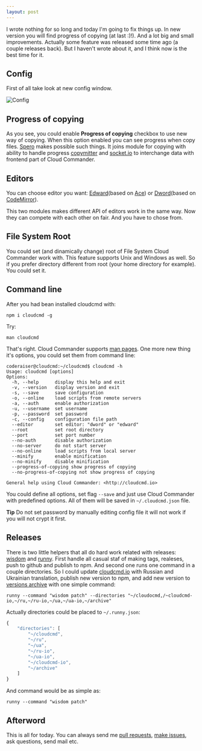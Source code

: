 ```yaml
---
layout: post
---
```


I wrote nothing for so long and today I'm going to fix things up.
In new version you will find progress of copying (at last :)!).
And a lot big and small improvements. Actually some feature was released
some time ago (a couple releases back). But I haven't wrote about it, and I think
now is the best time for it.

## Config
First of all take look at new config window.

![Config](http://files.cloudcmd.io/img/2015-06-05-cloud-commander-v3/config.png "Config")

## Progress of copying

As you see, you could enable **Progress of copying** checkbox to use new way of copying.
When this option enabled you can see progress when copy files.
[Spero](https://github.com/cloudcmd/spero "Spero") makes possible such things.
It joins module for copying with ability to handle progress [copymitter](https://github.com/coderaiser/copymitter "Copymitter") and
[socket.io](http://socket.io "Socket.io") to interchange data with frontend part of
Cloud Commander.

## Editors

You can choose editor you want: [Edward](https://github.com/cloudcmd/edward "Edward")(based on [Ace](http://ace.c9.io "Ace")) or [Dword](https://github.com/cloudcmd/dword "Dword")(based on
[CodeMirror](http://codemirror.net "CodeMirror")).

This two modules makes different API of editors work in the same way. Now they can compete
with each other on fair. And you have to chose from.

## File System Root

You could set (and dinamically change) root of File System Cloud Commander work with.
This feature supports Unix and Windows as well.
So if you prefer directory different from root (your home directory for example).
You could set it.

## Command line

After you had bean installed cloudcmd with:

```
npm i cloudcmd -g
```

Try:

```
man cloudcmd
```

That's right. Cloud Commander supports [man pages](http://en.wikipedia.org/wiki/Man_page "Man Pages").
One more new thing it's options, you could set them from command line:

```
coderaiser@cloudcmd:~/cloudcmd$ cloudcmd -h
Usage: cloudcmd [options]
Options:
  -h, --help      display this help and exit
  -v, --version   display version and exit
  -s, --save      save configuration
  -o, --online    load scripts from remote servers
  -a, --auth      enable authorization
  -u, --username  set username
  -p, --password  set password
  -c, --config    configuration file path
  --editor        set editor: "dword" or "edward"
  --root          set root directory
  --port          set port number
  --no-auth       disable authorization
  --no-server     do not start server
  --no-online     load scripts from local server
  --minify        enable minification
  --no-minify     disable minification
  --progress-of-copying show progress of copying
  --no-progress-of-copying not show progress of copying

General help using Cloud Commander: <http://cloudcmd.io>
```

You could define all options, set flag `--save` and just use Cloud Commander
with predefined options. All of them will be saved in `~/.cloudcmd.json` file.

**Tip**
Do not set password by manually editing config file it will not work if you
will not crypt it first.

## Releases

There is two little helpers that all do hard work related with releases:
[wisdom](https://github.com/coderaiser/wisdom) and [runny](https://github.com/coderaiser/node/node-runny). First handle all
casual staf of making tags, realeses, push to github and publish to npm.
And second one runs one command in a couple directories. So I could update
[cloudcmd.io](http://cloudcmd.io "cloudcmd.io") with Russian and Ukrainian
translation, publish new version to npm, and add new version to [versions archive](https://github.com/cloudcmd/archive "Versions Archive") with one simple command:

```
runny --command "wisdom patch" --directories "~/cloudocmd,/~cloudcmd-io,~/ru,~/ru-io,~/ua,~/ua-io,~/archive"
```

Actually directories could be placed to `~/.runny.json`:
```js
{
    "directories": [
        "~/cloudcmd",
        "~/ru",
        "~/ua",
        "~/ru-io",
        "~/ua-io",
        "~/cloudcmd-io",
        "~/archive"
    ]
}
```

And command would be as simple as:

```
runny --command "wisdom patch"
```

## Afterword

This is all for today.
You can always send me [pull requests](https://github.com/coderaiser/cloudcmd/pulls "Pull request"), [make issues](https://github.com/coderaiser/cloudcmd/issues "Issues"), ask questions, send mail etc.

